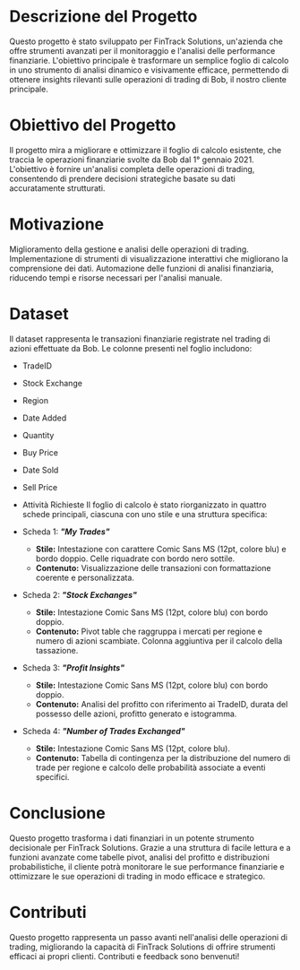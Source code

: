 # Descrizione del Progetto

Questo progetto è stato sviluppato per FinTrack Solutions, un'azienda che offre strumenti avanzati per il monitoraggio e l'analisi delle performance finanziarie. L'obiettivo principale è trasformare un semplice foglio di calcolo in uno strumento di analisi dinamico e visivamente efficace, permettendo di ottenere insights rilevanti sulle operazioni di trading di Bob, il nostro cliente principale.

# Obiettivo del Progetto

Il progetto mira a migliorare e ottimizzare il foglio di calcolo esistente, che traccia le operazioni finanziarie svolte da Bob dal 1° gennaio 2021. L'obiettivo è fornire un'analisi completa delle operazioni di trading, consentendo di prendere decisioni strategiche basate su dati accuratamente strutturati.

#  Motivazione

Miglioramento della gestione e analisi delle operazioni di trading.
Implementazione di strumenti di visualizzazione interattivi che migliorano la comprensione dei dati.
Automazione delle funzioni di analisi finanziaria, riducendo tempi e risorse necessari per l'analisi manuale.

# Dataset 
Il dataset rappresenta le transazioni finanziarie registrate nel trading di azioni effettuate da Bob. Le colonne presenti nel foglio includono:

- TradeID
- Stock Exchange
- Region
- Date Added
- Quantity
- Buy Price
- Date Sold
- Sell Price
- Attività Richieste
Il foglio di calcolo è stato riorganizzato in quattro schede principali, ciascuna con uno stile e una struttura specifica:

- Scheda 1: ***"My Trades"***
  - **Stile:** Intestazione con carattere Comic Sans MS (12pt, colore blu) e bordo doppio. Celle riquadrate con bordo nero sottile.
  - **Contenuto:** Visualizzazione delle transazioni con formattazione coerente e personalizzata.
- Scheda 2: ***"Stock Exchanges"***
  - **Stile:** Intestazione Comic Sans MS (12pt, colore blu) con bordo doppio.
  - **Contenuto:** Pivot table che raggruppa i mercati per regione e numero di azioni scambiate. Colonna aggiuntiva per il calcolo della tassazione.
- Scheda 3: ***"Profit Insights"***
  - **Stile:** Intestazione Comic Sans MS (12pt, colore blu) con bordo doppio.
  - **Contenuto:** Analisi del profitto con riferimento ai TradeID, durata del possesso delle azioni, profitto generato e istogramma.
- Scheda 4: ***"Number of Trades Exchanged"***
  - **Stile:** Intestazione Comic Sans MS (12pt, colore blu).
  - **Contenuto:** Tabella di contingenza per la distribuzione del numero di trade per regione e calcolo delle probabilità associate a eventi specifici.

# Conclusione
Questo progetto trasforma i dati finanziari in un potente strumento decisionale per FinTrack Solutions. Grazie a una struttura di facile lettura e a funzioni avanzate come tabelle pivot, analisi del profitto e distribuzioni probabilistiche, il cliente potrà monitorare le sue performance finanziarie e ottimizzare le sue operazioni di trading in modo efficace e strategico.

# Contributi
Questo progetto rappresenta un passo avanti nell'analisi delle operazioni di trading, migliorando la capacità di FinTrack Solutions di offrire strumenti efficaci ai propri clienti. Contributi e feedback sono benvenuti!
